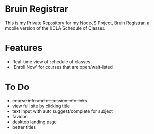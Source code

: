 # Bruin Registrar
This is my Private Repository for my NodeJS Project, Bruin Registrar, a mobile version of the UCLA Schedule of Classes.

# Features
- Real-time view of schedule of classes
- 'Enroll Now' for courses that are open/wait-listed

# To Do
- ~~course info and discussion info links~~
- view full site by clicking title
- text input with auto suggest/complete for subject
- favicon
- desktop landing page
- better titles
